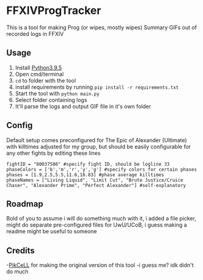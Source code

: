 # FFXIVProgTracker
This is a tool for making Prog (or wipes, mostly wipes) Summary GIFs out of recorded logs in FFXIV

## Usage
1. Install [Python3.9.5](https://www.python.org/downloads/release/python-395/)
2. Open cmd/terminal
3. `cd` to folder with the tool
4. install requirements by running `pip install -r requirements.txt`
5. Start the tool with `python main.py`
6. Select folder containing logs
7. It'll parse the logs and output GIF file in it's own folder

## Config

Default setup comes preconfigured for The Epic of Alexander (Ultimate) with killtimes adjusted for my group, but should be easily configurable for any other fights by editing these lines
```
fightID = "80037586" #specify fight ID, should be logline 33
phaseColors = ['b','m','r','y','g'] #specify colors for certain phases
phases = [1.9,2.5,5.5,11.6,18.83] #phase average killtimes
phaseNames = ["Living Liquid", "Limit Cut", "Brute Justice/Cruice Chaser", "Alexander Prime", "Perfect Alexander"] #self-explanatory
```

## Roadmap

Bold of you to assume i will do something much with it, i added a file picker, might do separate pre-configured files for UwU/UCoB, i guess making a readme might be useful to someone

## Credits

-[PikCeLL](https://github.com/PikCeLL/FFXIVLogParser) for making the original version of this tool
-i guess me? idk didn't do much
